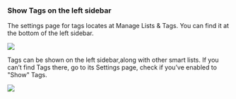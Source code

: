 ### Show Tags on the left sidebar

The settings page for tags locates at Manage Lists & Tags. You can find it at the bottom of the left sidebar.

![](../../../images/ticktick-android-app/tags/Screenshot_20180524-141727.png)

Tags can be shown on the left sidebar,along with other smart lists. If you can’t find Tags there, go to its Settings page, check if you’ve enabled to "Show" Tags.

![](../../../images/ticktick-android-app/tags/Screenshot_20180524-140550.png)


